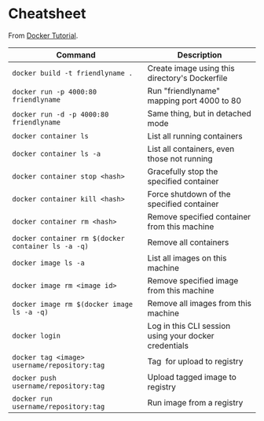 # Cheatsheet

From [Docker Tutorial](https://docs.docker.com/get-started/).

| Command                                            | Description                                           |
|----------------------------------------------------|-------------------------------------------------------|
| `docker build -t friendlyname .`                   | Create image using this directory's Dockerfile        |
| `docker run -p 4000:80 friendlyname`               | Run "friendlyname" mapping port 4000 to 80            |
| `docker run -d -p 4000:80 friendlyname`            | Same thing, but in detached mode                      |
| `docker container ls`                              | List all running containers                           |
| `docker container ls -a`                           | List all containers, even those not running           |
| `docker container stop <hash>`                     | Gracefully stop the specified container               |
| `docker container kill <hash>`                     | Force shutdown of the specified container             |
| `docker container rm <hash>`                       | Remove specified container from this machine          |
| `docker container rm $(docker container ls -a -q)` | Remove all containers                                 |
| `docker image ls -a`                               | List all images on this machine                       |
| `docker image rm <image id>`                       | Remove specified image from this machine              |
| `docker image rm $(docker image ls -a -q)`         | Remove all images from this machine                   |
| `docker login`                                     | Log in this CLI session using your docker credentials |
| `docker tag <image> username/repository:tag`       | Tag <image> for upload to registry                    |
| `docker push username/repository:tag`              | Upload tagged image to registry                       |
| `docker run username/repository:tag`               | Run image from a registry                             |
